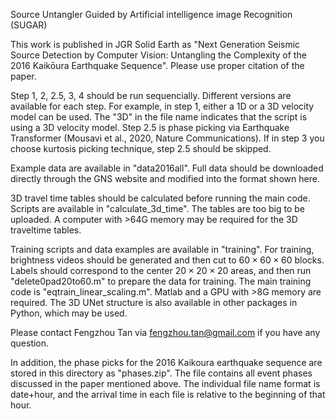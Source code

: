 Source Untangler Guided by Artificial intelligence image Recognition (SUGAR) 

This work is published in JGR Solid Earth as "Next Generation Seismic Source Detection by Computer Vision: Untangling the Complexity of the 2016 Kaikōura Earthquake Sequence". Please use proper citation of the paper. 

Step 1, 2, 2.5, 3, 4 should be run sequencially. 
Different versions are available for each step. For example, in step 1, either a 1D or a 3D velocity model can be used. The "3D" in the file name indicates that the script is using a 3D velocity model. Step 2.5 is phase picking via Earthquake Transformer (Mousavi et al., 2020, Nature Communications). If in step 3 you choose kurtosis picking technique, step 2.5 should be skipped. 

Example data are available in "data2016all". Full data should be downloaded directly through the GNS website and modified into the format shown here. 

3D travel time tables should be calculated before running the main code. Scripts are available in "calculate_3d_time". The tables are too big to be uploaded. A computer with >64G memory may be required for the 3D traveltime tables. 

Training scripts and data examples are available in "training". For training, brightness videos should be generated and then cut to $60\times60\times60$ blocks. Labels should correspond to the center $20\times20\times20$ areas, and then run "delete0pad20to60.m" to prepare the data for training. The main training code is "eqtrain_linear_scaling.m". Matlab and a GPU with >8G memory are required. The 3D UNet structure is also available in other packages in Python, which may be used. 

Please contact Fengzhou Tan via fengzhou.tan@gmail.com if you have any question. 

In addition, the phase picks for the 2016 Kaikoura earthquake sequence are stored in this directory as "phases.zip". The file contains all event phases discussed in the paper mentioned above. The individual file name format is date+hour, and the arrival time in each file is relative to the beginning of that hour. 

